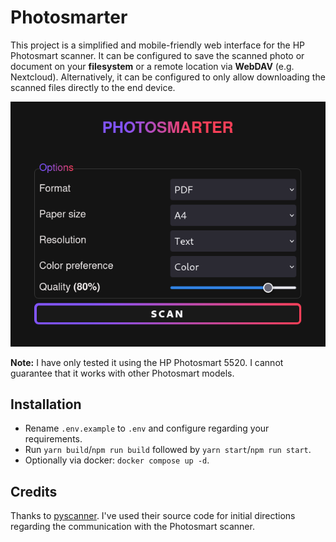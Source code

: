 # Photosmarter

This project is a simplified and mobile-friendly web interface for the HP Photosmart scanner. It can be configured to save the scanned photo or document on your **filesystem** or a remote location via **WebDAV** (e.g. Nextcloud). Alternatively, it can be configured to only allow downloading the scanned files directly to the end device.

![Screenshot of Desktop UI](pictures/screenshot_ui_desktop.png)

**Note:** I have only tested it using the HP Photosmart 5520. I cannot guarantee that it works with other Photosmart models.

## Installation

- Rename `.env.example` to `.env` and configure regarding your requirements.
- Run `yarn build`/`npm run build` followed by `yarn start`/`npm run start`.
- Optionally via docker: `docker compose up -d`.

## Credits

Thanks to [pyscanner](https://github.com/amlweems/pyscanner).
I've used their source code for initial directions regarding the communication with the Photosmart scanner.
